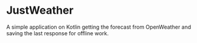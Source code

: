 # JustWeather

A simple application on Kotlin getting the forecast from OpenWeather and saving the last response for offline work.
